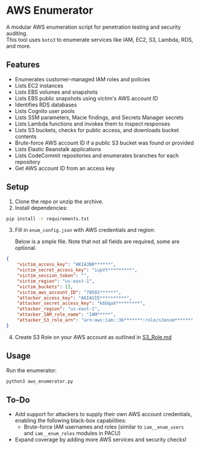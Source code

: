 # AWS Enumerator

A modular AWS enumeration script for penetration testing and security auditing.  
This tool uses `boto3` to enumerate services like IAM, EC2, S3, Lambda, RDS, and more.

## Features

- Enumerates customer-managed IAM roles and policies
- Lists EC2 instances
- Lists EBS volumes and snapshots
- Lists EBS public snapshots using victim's AWS account ID
- Identifies RDS databases
- Lists Cognito user pools
- Lists SSM parameters, Macie findings, and Secrets Manager secrets
- Lists Lambda functions and invokes them to inspect responses
- Lists S3 buckets, checks for public access, and downloads bucket contents
- Brute-force AWS account ID if a public S3 bucket was found or provided
- Lists Elastic Beanstalk applications
- Lists CodeCommit repositories and enumerates branches for each repository
- Get AWS account ID from an access key

## Setup

1. Clone the repo or unzip the archive.
2. Install dependencies:

```bash
pip install -r requirements.txt
```

3. Fill in `enum_config.json` with AWS credentials and region:

    Below is a smple file. Note that not all fields are required, some are optional.

```json
{
	"victim_access_key": "AKIA3NR******",
	"victim_secret_access_key": "iupVt*********",
	"victim_session_token": "",
	"victim_region": "us-east-1",
	"victim_buckets": [],
	"victim_aws_account_ID": "78501******",
	"attacker_access_key": "AKIAVIE**********",
	"attacker_secret_access_key": "k6UqaX*********",
	"attacker_region": "us-east-1",
	"attacker_IAM_role_name": "IAM*****",
	"attacker_S3_role_arn": "arn:aws:iam::36*******:role/s3enum******"
}
```

4. Create S3 Role on your AWS account as outlined in [S3_Role.md](https://github.com/Gemei/AWS_Enumerator/blob/main/S3_Role.md)

## Usage

Run the enumerator:

```bash
python3 aws_enumerator.py
```

## To-Do

- Add support for attackers to supply their own AWS account credentials, enabling the following black-box capabilities:
  - Brute-force IAM usernames and roles (similar to `iam__enum_users` and `iam__enum_roles` modules in PACU)
- Expand coverage by adding more AWS services and security checks!
